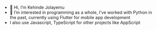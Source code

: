 - 👋 Hi, I’m Kehinde Jolayemu
- 👀 I’m interested in programming as a whole, I've worked with Python in the past, currently using Flutter for mobile app development
- I also use Javascript, TypeScript for other projects like AppScript
<!---
ajolayemi/ajolayemi is a ✨ special ✨ repository because its `README.md` (this file) appears on your GitHub profile.
You can click the Preview link to take a look at your changes.
--->
